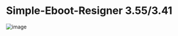 # Simple-Eboot-Resigner 3.55/3.41

![image](https://user-images.githubusercontent.com/36906814/65003100-75844500-d929-11e9-890c-9f90a1379bfa.png)
